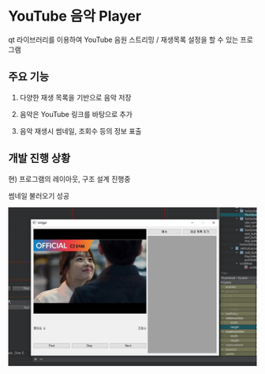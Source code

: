 # YouTube 음악 Player

qt 라이브러리를 이용하여 YouTube 음원 스트리밍 / 재생목록 설정을 할 수 있는 프로그램



## 주요 기능 

1. 다양한 재생 목록을 기반으로 음악 저장

2. 음악은 YouTube 링크를 바탕으로 추가

3. 음악 재생시 썸네일, 조회수 등의 정보 표출



## 개발 진행 상황

현) 프로그램의 레이아웃, 구조 설계 진행중

썸네일 불러오기 성공

![Thumbail](/Test_img/Thumbnail.jpg)